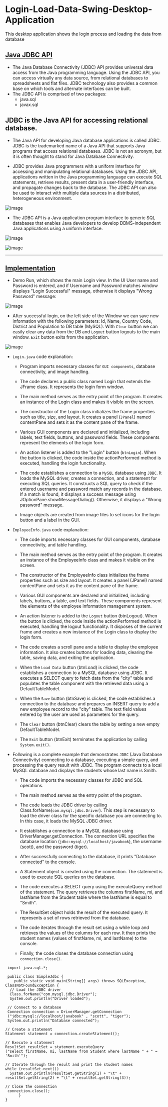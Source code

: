 # Login-Load-Data-Swing-Desktop-Application
This desktop application shows the login process and loading the data from database

## [Java JDBC API](https://docs.oracle.com/javase/8/docs/technotes/guides/jdbc/)

- The Java Database Connectivity (JDBC) API provides universal data access from the Java programming language. Using the JDBC API, you can access virtually any data source, from relational databases to spreadsheets and flat files. JDBC technology also provides a common base on which tools and alternate interfaces can be built.
- The JDBC API is comprised of two packages:
  - java.sql
  - javax.sql

## JDBC is the Java API for accessing relational database.

- The Java API for developing Java database applications is called JDBC. JDBC is the trademarked name of a Java API that supports Java programs that access relational databases. JDBC is not an acronym, but it is often thought to stand for Java Database Connectivity. 

- JDBC provides Java programmers with a uniform interface for accessing and manipulating relational databases. Using the JDBC API, applications written in the Java programming language can execute SQL statements, retrieve results, present data in a user-friendly interface, and propagate changes back to the database. The JDBC API can also be used to interact with multiple data sources in a distributed, heterogeneous environment.

![image](https://github.com/af4092/Login-Load-Data/assets/24220136/95edfd62-ded5-4da3-9b41-afe332c6d5bb)

- The JDBC API is a Java application program interface to generic SQL databases that enables Java developers to develop DBMS-independent Java applications using a uniform interface.

![image](https://github.com/af4092/Login-Load-Data/assets/24220136/a9e05456-954e-4c74-b9b2-d0e8d5864d8a)

![image](https://github.com/af4092/Login-Load-Data/assets/24220136/644bc12b-8e94-4492-9d20-f320d263353d)

--------------------

## [Implementation](https://github.com/af4092/Login-Load-Data-Swing-Desktop-Application/tree/main/Login/src)

- Demo Run, which shows the main Login view. In the UI User name and Password is entered, and if Username and Password matches window displays "Login Successful" message, otherwise it displays "Wrong Password" message:

![image](https://user-images.githubusercontent.com/24220136/223287669-af34fd7d-7635-4454-b724-7d02d21e0c28.png)

- After successful login, on the left side of the Window we can save new information with the following parameters: Id, Name, Country Code, District and Population to DB table (MySQL). With `Clear` button we can easily clear any data from the DB and `Logout` button logouts to the main window. `Exit` button exits from the application.

![image](https://user-images.githubusercontent.com/24220136/223287701-7dfd2f44-3732-4115-8960-800fd9f44e02.png)

- `Login.java` code explanation:
  
  - Program imports necessary classes for `GUI components`, database connectivity, and image handling.

  - The code declares a public class named Login that extends the JFrame class. It represents the login form window.

  - The main method serves as the entry point of the program. It creates an instance of the Login class and makes it visible on the screen.

  - The constructor of the Login class initializes the frame properties such as title, size, and layout. It creates a panel (`JPanel`) named contentPane and sets it as the content pane of the frame.

  - Various GUI components are declared and initialized, including labels, text fields, buttons, and password fields. These components represent the elements of the login form.

  - An action listener is added to the "Login" button (`btnLogin`). When the button is clicked, the code inside the actionPerformed method is executed, handling the login functionality.

  - The code establishes a connection to a `MySQL` database using `JDBC`. It loads the MySQL driver, creates a connection, and a statement for executing SQL queries. It constructs a SQL query to check if the entered username and password match any records in the database. If a match is found, it displays a success message using JOptionPane.showMessageDialog(). Otherwise, it displays a "Wrong password" message.

  - Image objects are created from image files to set icons for the login button and a label in the GUI.

- `EmployeeInfo.java` code explanation:

  - The code imports necessary classes for GUI components, database connectivity, and table handling.

  - The main method serves as the entry point of the program. It creates an instance of the EmployeeInfo class and makes it visible on the screen.

  - The constructor of the EmployeeInfo class initializes the frame properties such as size and layout. It creates a panel (JPanel) named contentPane and sets it as the content pane of the frame.

  - Various GUI components are declared and initialized, including labels, buttons, a table, and text fields. These components represent the elements of the employee information management system.

  - An action listener is added to the `Logout` button (btnLogout). When the button is clicked, the code inside the actionPerformed method is executed, handling the logout functionality. It disposes of the current frame and creates a new instance of the Login class to display the login form.

  - The code creates a scroll pane and a table to display the employee information. It also creates buttons for loading data, clearing the table, saving data, and exiting the application.

  - When the `Load Data` button (btnLoad) is clicked, the code establishes a connection to a MySQL database using JDBC. It executes a SELECT query to fetch data from the "city" table and populates the table component with the retrieved data using a DefaultTableModel.

  - When the `Save` button (btnSave) is clicked, the code establishes a connection to the database and prepares an INSERT query to add a new employee record to the "city" table. The text field values entered by the user are used as parameters for the query.

  - The `Clear` button (btnClear) clears the table by setting a new empty DefaultTableModel.

  - The `Exit` button (btnExit) terminates the application by calling `System.exit()`.

- Following is a complete example that demonstrates `JDBC` (Java Database Connectivity) connecting to a database, executing a simple query, and processing the query result with JDBC. The program connects to a local MySQL database and displays the students whose last name is Smith.

  - The code imports the necessary classes for JDBC and SQL operations.

  - The main method serves as the entry point of the program.

  - The code loads the JDBC driver by calling Class.forName(`com.mysql.jdbc.Driver`). This step is necessary to load the driver class for the specific database you are connecting to. In this case, it loads the MySQL JDBC driver.

  - It establishes a connection to a MySQL database using DriverManager.getConnection. The connection URL specifies the database location (`jdbc:mysql://localhost/javabook`), the username (scott), and the password (tiger).

  - After successfully connecting to the database, it prints "Database connected" to the console.

  - A Statement object is created using the connection. The statement is used to execute SQL queries on the database.

  - The code executes a SELECT query using the executeQuery method of the statement. The query retrieves the columns firstName, mi, and lastName from the Student table where the lastName is equal to "Smith".

  - The ResultSet object holds the result of the executed query. It represents a set of rows retrieved from the database.

  - The code iterates through the result set using a while loop and retrieves the values of the columns for each row. It then prints the student names (values of firstName, mi, and lastName) to the console.

  - Finally, the code closes the database connection using `connection.close()`.
    
```
 import java.sql.*;
 
 public class SimpleJdbc {
    public static void main(String[] args) throws SQLException, ClassNotFoundException {
  // Load the JDBC driver
  Class.forName("com.mysql.jdbc.Driver");
  System.out.println("Driver loaded");
 
 // Connect to a database
 Connection connection = DriverManager.getConnection
 ("jdbc:mysql://localhost/javabook" , "scott", "tiger");
 System.out.println("Database connected");

// Create a statement
Statement statement = connection.createStatement();

// Execute a statement
ResultSet resultSet = statement.executeQuery
("select firstName, mi, lastName from Student where lastName " + " = 'Smith'");

// Iterate through the result and print the student names
while (resultSet.next())
  System.out.println(resultSet.getString(1) + "\t" + resultSet.getString(2) + "\t" + resultSet.getString(3));

// Close the connection
 connection.close();
      }
}
```
